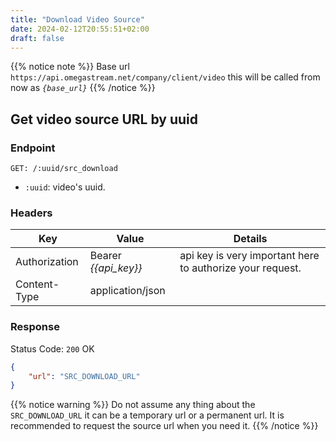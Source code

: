 ```yaml
---
title: "Download Video Source"
date: 2024-02-12T20:55:51+02:00
draft: false
---
```



{{% notice note %}}
Base url `https://api.omegastream.net/company/client/video` this will be called from now as *`{base_url}`*
{{% /notice %}}

## Get video source URL by uuid

### Endpoint

```url
GET: /:uuid/src_download
```

- `:uuid`: video's uuid.

### Headers

| Key           | Value              | Details                                                 |
|---------------|--------------------|---------------------------------------------------------|
| Authorization | Bearer *{{api_key}}* | api key is very important here to authorize your request. |
| Content-Type  | application/json   |                                                         |


### Response

Status Code: `200` OK

```json
{
    "url": "SRC_DOWNLOAD_URL"
}
```

{{% notice warning %}}
Do not assume any thing about the `SRC_DOWNLOAD_URL` it can be a temporary url or a permanent url. It is recommended to request the source url when you need it.
{{% /notice %}}